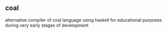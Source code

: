 ## coal

alternative compiler of coal language using haskell for educational purposes during very early stages of development
